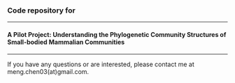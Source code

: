 ### Code repository for

---
#### A Pilot Project: Understanding the Phylogenetic Community Structures of Small-bodied Mammalian Communities

---

If you have any questions or are interested, please contact me at meng.chen03(at)gmail.com.
